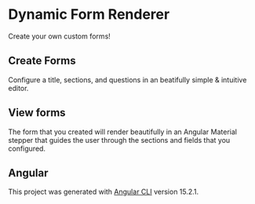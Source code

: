 # Dynamic Form Renderer

Create your own custom forms!

## Create Forms

Configure a title, sections, and questions in an beatifully simple & intuitive editor.

## View forms

The form that you created will render beautifully in an Angular Material stepper that guides the user through the sections and fields that you configured.

## Angular

This project was generated with [Angular CLI](https://github.com/angular/angular-cli) version 15.2.1.
